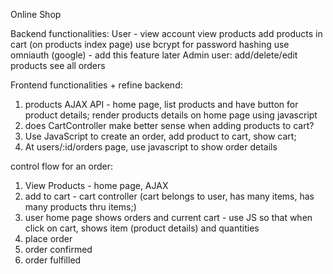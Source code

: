 Online Shop

Backend functionalities:
User -
view account
view products
add products in cart (on products index page)
use bcrypt for password hashing
use omniauth (google) - add this feature later
Admin user:
add/delete/edit products
see all orders

Frontend functionalities + refine backend:
1. products AJAX API - home page, list products and have button for product details; render products details on home page using javascript
2. does CartController make better sense when adding products to cart?
3. Use JavaScript to create an order, add product to cart, show cart;
4. At users/:id/orders page, use javascript to show order details

control flow for an order:
1. View Products - home page, AJAX
2. add to cart - cart controller (cart belongs to user, has many items, has many products thru items;)
3. user home page shows orders and current cart - use JS so that when click on cart, shows item (product details) and quantities
3. place order
4. order confirmed
5. order fulfilled
